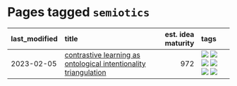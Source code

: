 # Pages tagged `semiotics`

|last_modified|title|est. idea maturity|tags
|:---|:---|---:|:---|
|2023-02-05|[contrastive learning as ontological intentionality triangulation](../contrastive_learning_as_ontological_intentionality_triangulation.md)|972|[![](https://img.shields.io/badge/tag-meta-77a0)](../tags/meta.md) [![](https://img.shields.io/badge/tag-philosophy-8e95e2)](../tags/philosophy.md) [![](https://img.shields.io/badge/tag-semiotics-be4650)](../tags/semiotics.md) [![](https://img.shields.io/badge/tag-synesthesia-3f3dc3)](../tags/synesthesia.md) [![](https://img.shields.io/badge/tag-theory-cdef47)](../tags/theory.md) [![](https://img.shields.io/badge/tag-wip-4d35f9)](../tags/wip.md)|